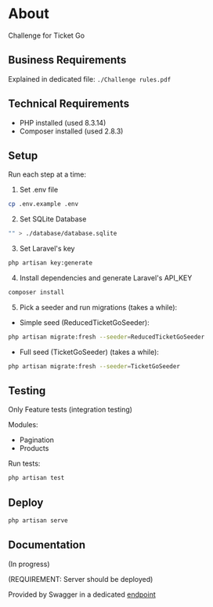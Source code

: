# About

Challenge for Ticket Go

## Business Requirements

Explained in dedicated file: `./Challenge rules.pdf`

## Technical Requirements

- PHP installed (used 8.3.14)
- Composer installed (used 2.8.3)

## Setup

Run each step at a time:

1. Set .env file

```bash
cp .env.example .env
```

2. Set SQLite Database

```bash
"" > ./database/database.sqlite
```

3. Set Laravel's key

```bash
php artisan key:generate
```

4. Install dependencies and generate Laravel's API_KEY
```bash
composer install
```

5. Pick a seeder and run migrations (takes a while):

- Simple seed (ReducedTicketGoSeeder):

```bash
php artisan migrate:fresh --seeder=ReducedTicketGoSeeder
```

- Full seed (TicketGoSeeder) (takes a while):

```bash
php artisan migrate:fresh --seeder=TicketGoSeeder
```

## Testing

Only Feature tests (integration testing)

Modules: 
- Pagination
- Products

Run tests:
```bash
php artisan test
```

## Deploy

```bash
php artisan serve
```

<!-- Swagger documentation in endpoint [http://localhost:8000/api/documentation` -->

## Documentation
(In progress)

(REQUIREMENT: Server should be deployed)

Provided by Swagger in a dedicated [endpoint](http://localhost:8000/api/documentation)